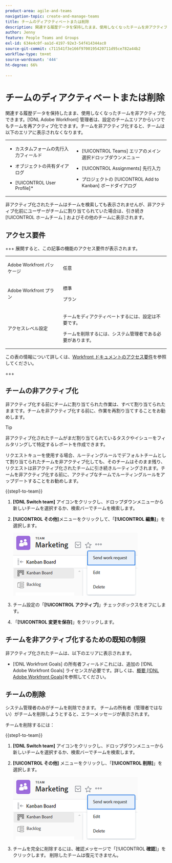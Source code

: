 ```yaml
---
product-area: agile-and-teams
navigation-topic: create-and-manage-teams
title: チームのディアクティベートまたは削除
description: 関連する履歴データを保持したまま、使用しなくなったチームを非アクティブ化できます。Adobe Workfront 管理者は、設定のチームエリアからいつでもチームを再アクティブ化できます。
author: Jenny
feature: People Teams and Groups
exl-id: 634e4c0f-aa1d-4197-92e3-54f414344ac0
source-git-commit: c711541f3e166f9700195420711d95ce782a44b2
workflow-type: tm+mt
source-wordcount: '444'
ht-degree: 66%

---
```


# チームのディアクティベートまたは削除

関連する履歴データを保持したまま、使用しなくなったチームを非アクティブ化できます。[!DNL Adobe Workfront] 管理者は、設定のチームエリアからいつでもチームを再アクティブ化できます。チームを非アクティブ化すると、チームは以下のエリアに表示されなくなります。

<table style="table-layout:auto"> 
 <col> 
 <col> 
 <tbody> 
  <tr> 
   <td> 
    <ul> 
     <li> <p>カスタムフォームの先行入力フィールド</p> </li> 
    </ul> 
    <ul> 
     <li> <p>オブジェクトの共有ダイアログ</p> </li> 
     <li> <p>[!UICONTROL User Profile]*</p> </li> 
    </ul> </td> 
   <td> 
    <ul> 
     <li> <p>[!UICONTROL Teams] エリアのメイン選択ドロップダウンメニュー</p> </li> 
     <li> <p>[!UICONTROL Assignments] 先行入力</p> </li> 
     <li> <p>プロジェクトの [!UICONTROL Add to Kanban] ボードダイアログ</p> </li> 
    </ul> </td> 
  </tr> 
 </tbody> 
</table>

非アクティブ化されたチームはチームを検索しても表示されませんが、非アクティブ化前にユーザーがチームに割り当てられていた場合は、引き続き [!UICONTROL  ホームチーム ] およびその他のチームに表示されます。

## アクセス要件

+++ 展開すると、この記事の機能のアクセス要件が表示されます。

<table style="table-layout:auto"> 
 <col> 
 <col> 
 <tbody> 
  <tr data-mc-conditions=""> 
   <td role="rowheader"> <p>Adobe Workfront パッケージ</p> </td> 
   <td>任意</td> 
  </tr> 
  <tr> 
   <td role="rowheader">Adobe Workfront プラン</td> 
   <td>
   <p>標準</p>
   <p>プラン</p></td>
  </tr> 
  <tr>
   <td>アクセスレベル設定</td>
   <td><p>チームをディアクティベートするには、設定は不要です。</p>
   <p>チームを削除するには、システム管理者である必要があります。</p></td>
  </tr>
 </tbody> 
</table>

この表の情報について詳しくは、[Workfront ドキュメントのアクセス要件](/help/quicksilver/administration-and-setup/add-users/access-levels-and-object-permissions/access-level-requirements-in-documentation.md)を参照してください。

+++

## チームの非アクティブ化

非アクティブ化する前にチームに割り当てられた作業は、すべて割り当てられたままです。チームを非アクティブ化する前に、作業を再割り当てすることをお勧めします。

>[!TIP]
>
>非アクティブ化されたチームがまだ割り当てられているタスクやイシューをフィルタリングして特定するレポートを作成できます。

リクエストキューを使用する場合、ルーティングルールでデフォルトチームとして割り当てられたチームを非アクティブ化しても、そのチームはそのまま残り、リクエストは非アクティブ化されたチームに引き続きルーティングされます。チームを非アクティブ化する前に、アクティブなチームでルーティングルールをアップデートすることをお勧めします。

{{step1-to-team}}

1. **[!DNL Switch team]** アイコンをクリックし、ドロップダウンメニューから新しいチームを選択するか、検索バーでチームを検索します。
1. **[!UICONTROL その他]**&#x200B;メニューをクリックして、「**[!UICONTROL 編集]**」を選択します。

   ![](assets/edit-team-settings.png)

1. チーム設定の「**[!UICONTROL アクティブ]**」チェックボックスをオフにします。
1. 「**[!UICONTROL 変更を保存]**」をクリックします。

## チームを非アクティブ化するための既知の制限

非アクティブ化されたチームは、以下のエリアに表示されます。

* [!DNL Workfront Goals] の所有者フィールドこれには、追加の [!DNL Adobe Workfront Goals] ライセンスが必要です。詳しくは、[概要 [!DNL Adobe Workfront Goals]](../../workfront-goals/goal-management/getting-started-with-wf-goals.md)を参照してください。

## チームの削除

システム管理者のみがチームを削除できます。 チームの所有者（管理者ではない）がチームを削除しようとすると、エラーメッセージが表示されます。

チームを削除するには：

{{step1-to-team}}

1. **[!DNL Switch team]** アイコンをクリックし、ドロップダウンメニューから新しいチームを選択するか、検索バーでチームを検索します。
1. **[!UICONTROL その他]** メニューをクリックし、「**[!UICONTROL 削除]**」を選択します。

   ![](assets/edit-team-settings.png)

1. チームを完全に削除するには、確認メッセージで「[!UICONTROL **確認**]」をクリックします。 削除したチームは復元できません。
